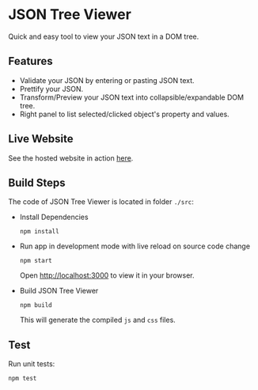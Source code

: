 # JSON Tree Viewer

Quick and easy tool to view your JSON text in a DOM tree. 

## Features

- Validate your JSON by entering or pasting JSON text. 
- Prettify your JSON.
- Transform/Preview your JSON text into collapsible/expandable DOM tree.
- Right panel to list selected/clicked object's property and values.

## Live Website

See the hosted website in action [here](https://jsontreeview.org).

## Build Steps

The code of JSON Tree Viewer is located in folder `./src`:

- Install Dependencies
  ```
  npm install
  ```

- Run app in development mode with live reload on source code change
  ```
  npm start
  ```
  Open [http://localhost:3000](http://localhost:3000) to view it in your browser.

- Build JSON Tree Viewer
  ```
  npm build
  ```
  This will generate the compiled `js` and `css` files.  

## Test

Run unit tests:
```
npm test
```
